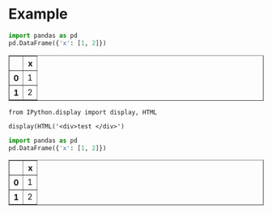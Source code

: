 
# Example 

```python
import pandas as pd
pd.DataFrame({'x': [1, 2]})

```
<div class="p-Widget jp-RenderedHTMLCommon jp-RenderedHTML jp-OutputArea-output jp-OutputArea-executeResult" data-mime-type="text/html"><div>&#10;&#10;<table border="1" class="dataframe">&#10;  <thead>&#10;    <tr style="text-align:right;">&#10;      <th></th>&#10;      <th>x</th>&#10;    </tr>&#10;  </thead>&#10;  <tbody>&#10;    <tr>&#10;      <th>0</th>&#10;      <td>1</td>&#10;    </tr>&#10;    <tr>&#10;      <th>1</th>&#10;      <td>2</td>&#10;    </tr>&#10;  </tbody>&#10;</table>&#10;</div></div>


```pyth
from IPython.display import display, HTML

display(HTML('<div>test </div>')
```

```python
import pandas as pd
pd.DataFrame({'x': [1, 2]})

```
<div class="p-Widget jp-RenderedHTMLCommon jp-RenderedHTML jp-OutputArea-output jp-OutputArea-executeResult" data-mime-type="text/html"><div>&#10;&#10;<table border="1" class="dataframe">&#10;  <thead>&#10;    <tr style="text-align:right;">&#10;      <th></th>&#10;      <th>x</th>&#10;    </tr>&#10;  </thead>&#10;  <tbody>&#10;    <tr>&#10;      <th>0</th>&#10;      <td>1</td>&#10;    </tr>&#10;    <tr>&#10;      <th>1</th>&#10;      <td>2</td>&#10;    </tr>&#10;  </tbody>&#10;</table>&#10;</div></div>